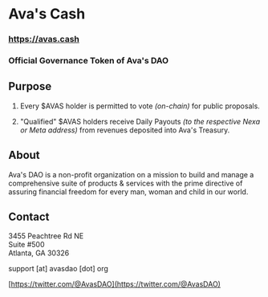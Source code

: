 # Ava's Cash

### https://avas.cash

### Official Governance Token of Ava's DAO

## Purpose

1. Every $AVAS holder is permitted to vote _(on-chain)_ for public proposals.

2. "Qualified" $AVAS holders receive Daily Payouts _(to the respective Nexa or Meta address)_ from revenues deposited into Ava's Treasury.

## About

Ava's DAO is a non-profit organization on a mission to build and manage a comprehensive suite of products & services with the prime directive of assuring financial freedom for every man, woman and child in our world.

## Contact

3455 Peachtree Rd NE  
Suite #500  
Atlanta, GA 30326

support [at] avasdao [dot] org

[https://twitter.com/@AvasDAO](https://twitter.com/@AvasDAO)
